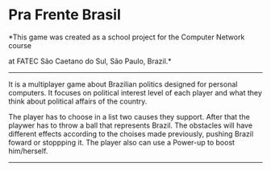 # Pra Frente Brasil
  

  *This game was created as a school project for the Computer Network course
  
  at FATEC São Caetano do Sul, São Paulo, Brazil.*
  
  -----------------------------------------------------------------------------------------------------
  
  It is a multiplayer game about Brazilian politics designed for personal computers.
  It focuses on political interest level of each player and what they think about political affairs of the country.

  The player has to choose in a list two causes they support. After that the playwer has to throw a ball that represents Brazil.
  The obstacles will have different effects according to the choises made previously, pushing Brazil foward or stoppping it.
  The player also can use a Power-up to boost him/herself.
  
  -----------------------------------------------------------------------------------------------------

